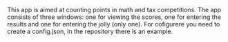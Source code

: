 This app is aimed at counting points in math and tax competitions.
The app consists of three windows: one for viewing the scores, one for entering the results and one for entering the jolly (only one).
For cofigurere you need to create a  config.json, in the repository there is an example.
